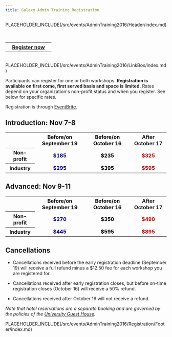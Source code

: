 ```yaml
---
title: Galaxy Admin Training Registration
---
```

PLACEHOLDER_INCLUDE(/src/events/AdminTraining2016/Header/index.md)

<br />
<div class='center'>
<table>
  <tr>
    <th> &nbsp;&nbsp; <a href='https://galaxyadmin2016.eventbrite.com'>Register now</a> &nbsp;&nbsp; </th>
  </tr>
</table>

</div>

<div class='right'><br />PLACEHOLDER_INCLUDE(/src/events/AdminTraining2016/LinkBox/index.md)</div>



Participants can register for one or both workshops. **Registration is available on first come, first served basis and space is limited.** Rates depend on your organization's non-profit status and when you register.  See below for specific rates.

Registration is through [EventBrite](https://galaxyadmin2016.eventbrite.com).

## Introduction: Nov 7-8

<table>
  <tr>
    <td style=" border: none;"> </td>
    <th style=" color: #000;"> Before/on September 19 </th>
    <th style=" color: #000;"> Before/on October 16 </th>
    <th> After October 17 </th>
  </tr>
  <tr>
    <th> Non-profit </th>
    <td style=" text-align: center; color: #008;"> <strong>$185</strong> </td>
    <td style=" text-align: center; color: #000;"> <strong>$235</strong> </td>
    <td style=" text-align: center; color: #c00;"> <strong>$325</strong> </td>
  </tr>
  <tr>
    <th> Industry    </th>
    <td style=" text-align: center; color: #008;"> <strong>$295</strong> </td>
    <td style=" text-align: center; color: #000;"> <strong>$395</strong> </td>
    <td style=" text-align: center; color: #c00;"> <strong>$595</strong> </td>
  </tr>
</table>


## Advanced: Nov 9-11

<table>
  <tr>
    <td style=" border: none;"> </td>
    <th style=" color: #000;"> Before/on September 19 </th>
    <th style=" color: #000;"> Before/on October 16 </th>
    <th> After October 17 </th>
  </tr>
  <tr>
    <th> Non-profit </th>
    <td style=" text-align: center; color: #008;"> <strong>$270</strong> </td>
    <td style=" text-align: center; color: #000;"> <strong>$350</strong> </td>
    <td style=" text-align: center; color: #c00;"> <strong>$490</strong> </td>
  </tr>
  <tr>
    <th> Industry    </th>
    <td style=" text-align: center; color: #008;"> <strong>$445</strong> </td>
    <td style=" text-align: center; color: #000;"> <strong>$595</strong> </td>
    <td style=" text-align: center; color: #c00;"> <strong>$895</strong> </td>
  </tr>
</table>


## Cancellations

* Cancellations received before the early registration deadline (September 19) will receive a full refund minus a $12.50 fee for each workshop you are registered for.

* Cancellations received after early registration closes, but before on-time registration closes (October 16) will receive a 50% refund.

* Cancellations received after October 16 will not receive a refund.

*Note that hotel reservations are a separate booking and are governed by the policies of the [University Guest House](/src/events/AdminTraining2016/Registration/Logistics/index.md).*




PLACEHOLDER_INCLUDE(/src/events/AdminTraining2016/Registration/Footer/index.md)
